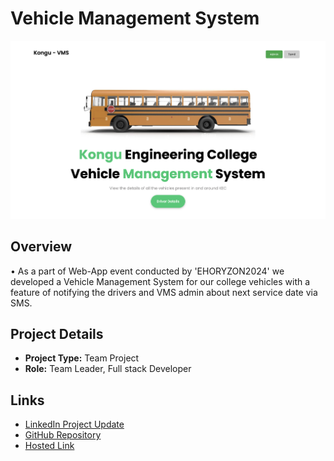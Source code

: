 # Vehicle Management System

![Project Image](display.png)

## Overview

• As a part of Web-App event conducted by 'EHORYZON2024' we developed a Vehicle Management System for our college vehicles with a feature of notifying the drivers and VMS admin about next service date via SMS.

## Project Details

- **Project Type:** Team Project
- **Role:** Team Leader, Full stack Developer

## Links

- [LinkedIn Project Update](https://www.linkedin.com/feed/update/urn:li:activity:7190759607982583808/)
- [GitHub Repository](https://github.com/Karthick1242004/Cognissance)
- [Hosted Link](https://kec-vms.vercel.app/)

